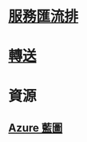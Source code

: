 # [服務匯流排](/azure/service-bus-messaging)
# [轉送](/azure/service-bus-relay)
# 資源
## [Azure 藍圖](https://azure.microsoft.com/roadmap/?category=enterprise-integration)
